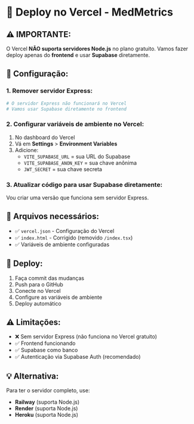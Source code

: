 # 🚀 Deploy no Vercel - MedMetrics

## **⚠️ IMPORTANTE:**
O Vercel **NÃO suporta servidores Node.js** no plano gratuito. Vamos fazer deploy apenas do **frontend** e usar **Supabase** diretamente.

## **🔧 Configuração:**

### **1. Remover servidor Express:**
```bash
# O servidor Express não funcionará no Vercel
# Vamos usar Supabase diretamente no frontend
```

### **2. Configurar variáveis de ambiente no Vercel:**
1. No dashboard do Vercel
2. Vá em **Settings** > **Environment Variables**
3. Adicione:
   - `VITE_SUPABASE_URL` = sua URL do Supabase
   - `VITE_SUPABASE_ANON_KEY` = sua chave anônima
   - `JWT_SECRET` = sua chave secreta

### **3. Atualizar código para usar Supabase diretamente:**
Vou criar uma versão que funciona sem servidor Express.

## **📁 Arquivos necessários:**
- ✅ `vercel.json` - Configuração do Vercel
- ✅ `index.html` - Corrigido (removido `/index.tsx`)
- ✅ Variáveis de ambiente configuradas

## **🚀 Deploy:**
1. Faça commit das mudanças
2. Push para o GitHub
3. Conecte no Vercel
4. Configure as variáveis de ambiente
5. Deploy automático

## **⚠️ Limitações:**
- ❌ Sem servidor Express (não funciona no Vercel gratuito)
- ✅ Frontend funcionando
- ✅ Supabase como banco
- ✅ Autenticação via Supabase Auth (recomendado)

## **💡 Alternativa:**
Para ter o servidor completo, use:
- **Railway** (suporta Node.js)
- **Render** (suporta Node.js)
- **Heroku** (suporta Node.js)
